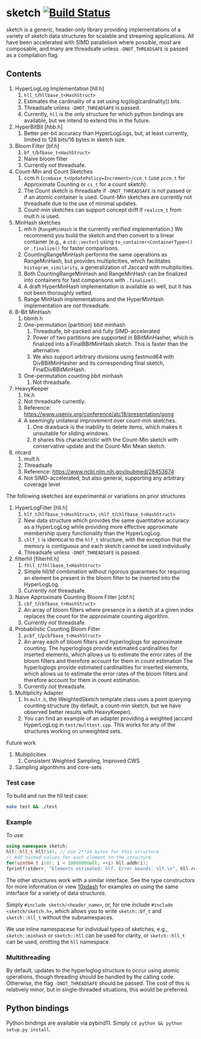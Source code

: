 # sketch [![Build Status](https://travis-ci.com/dnbaker/sketch.svg?branch=master)](https://travis-ci.com/dnbaker/sketch)
sketch is a generic, header-only library providing implementations of a variety of sketch data structures for scalable and streaming applications.
All have been accelerated with SIMD parallelism where possible, most are composable, and many are threadsafe unless `-DNOT_THREADSAFE` is passed as a compilation flag.

## Contents
1. HyperLogLog Implementation [hll.h]
    1. `hll_t`/`hllbase_t<HashStruct>`
    2. Estimates the cardinality of a set using log(log(cardinality)) bits.
    3. Threadsafe unless `-DNOT_THREADSAFE` is passed.
    4. Currently, `hll` is the only structure for which python bindings are available, but we intend to extend this in the future.
2. HyperBitBit [hbb.h]
    1. Better per-bit accuracy than HyperLogLogs, but, at least currently, limited to 128 bits/16 bytes in sketch size.
3. Bloom Filter [bf.h]
    1. `bf_t`/`bfbase_t<HashStruct>`
    2. Naive bloom filter
    3. Currently *not* threadsafe.
4. Count-Min and Count Sketches
    1. ccm.h (`ccmbase_t<UpdatePolicy=Increment>/ccm_t`  (use `pccm_t` for Approximate Counting or `cs_t` for a count sketch).
    2. The Count sketch is threadsafe if `-DNOT_THREADSAFE` is not passed or if an atomic container is used. Count-Min sketches are currently not threadsafe due to the use of minimal updates.
    3. Count-min sketches can support concept drift if `realccm_t` from mult.h is used.
5. MinHash sketches
    1. mh.h (`RangeMinHash` is the currently verified implementation.) We recommend you build the sketch and then convert to a linear container (e.g., a `std::vector`) using `to_container<ContainerType>()` or `.finalize()` for faster comparisons.
    2. CountingRangeMinHash performs the same operations as RangeMinHash, but provides multiplicities, which facilitates `histogram_similarity`, a generalization of Jaccard with multiplicities.
    3. Both CountingRangeMinHash and RangeMinHash can be finalized into containers for fast comparisons with `.finalize()`.
    3. A draft HyperMinHash implementation is available as well, but it has not been thoroughly vetted.
    4. Range MinHash implementations and the HyperMinHash implementation are *not* threadsafe.
6. B-Bit MinHash
    1. bbmh.h
    2. One-permutation (partition) bbit minhash
        1. Threadsafe, bit-packed and fully SIMD-accelerated
        2. Power of two partitions are supported in BBitMinHasher, which is finalized into a FinalBBitMinHash sketch. This is faster than the alternative.
        3. We also support arbitrary divisions using fastmod64 with DivBBitMinHasher and its corresponding final sketch, FinalDivBBitMinHash.
    3. One-permutation counting bbit minhash
        1. Not threadsafe.
8. HeavyKeeper
    1. hk.h
    2. Not threadsafe currently.
    3. Reference: https://www.usenix.org/conference/atc18/presentation/gong
    4. A seemingly unilateral improvement over count-min sketches.
        1. One drawback is the inability to delete items, which makes it unsuitable for sliding windows.
        2. It shares this characteristic with the Count-Min sketch with conservative update and the Count-Min Mean sketch.
9. ntcard
    1. mult.h
    2. Threadsafe
    3. Reference: https://www.ncbi.nlm.nih.gov/pubmed/28453674
    4. Not SIMD-accelerated, but also general, supporting any arbitrary coverage level

The following sketches are experimental or variations on prior structures
1. HyperLogFilter [hll.h]
    1. `hlf_t`/`hlfbase_t<HashStruct>`, `chlf_t`/`chlfbase_t<HashStruct>`
    2. New data structure which provides the same quantitative accuracy as a HyperLogLog while providing more effective approximate membership query functionality than the HyperLogLog.
    2. `chlf_t` is identical to the `hlf_t` structure, with the exception that the memory is contiguous and each sketch cannot be used individually.
    3. Threadsafe unless `-DNOT_THREADSAFE` is passed.
2. filterhll [filterhll.h]
    1. `fhll_t`/`fhllbase_t<HashStruct>`
    2. Simple hll/bf combination without rigorous guarantees for requiring an element be present in the bloom filter to be inserted into the HyperLogLog.
    3. Currently *not* threadsafe.
3. Naive Approximate Counting Bloom Filter [cbf.h]
    1. `cbf_t`/`cbfbase_t<HashStruct>`
    2. An array of bloom filters where presence in a sketch at a given index replaces the count for the approximate counting algorithm.
    3. Currently *not* threadsafe.
7. Probabilistic Counting Bloom Filter
    1. `pcbf_t`/`pcbfbase_t<HashStruct>`
    2. An array each of bloom filters and hyperloglogs for approximate counting. The hyperloglogs provide estimated cardinalities for inserted elements, which allows us to estimate the error rates of the bloom filters and therefore account for them in count estimation The hyperloglogs provide estimated cardinalities for inserted elements, which allows us to estimate the error rates of the bloom filters and therefore account for them in count estimation.
    3. Currently *not* threadsafe.
8. Multiplicity Adapter
    1. In `mult.h`, the WeightedSketch template class uses a point querying counting structure (by default, a count-min sketch, but we have observed better results with HeavyKeeper).
    2. You can find an example of an adapter providing a weighted jaccard HyperLogLog in `test/multtest.cpp`. This works for any of the structures working on unweighted sets.

Future work
1. Multiplicities
    1. Consistent Weighted Sampling, Improved CWS
2. Sampling algorithms and core-sets

### Test case
To build and run the hll test case:

```bash
make test && ./test
```

### Example
To use:

```c++
using namespace sketch;
hll::hll_t hll(14); // Use 2**14 bytes for this structure
// Add hashed values for each element to the structure.
for(uint64_t i(0); i < 10000000ull; ++i) hll.addh(i);
fprintf(stderr, "Elements estimated: %lf. Error bounds: %lf.\n", hll.report(), hll.est_err());
```

The other structures work with a similar interface. See the type constructors for more information or view [10xdash](https://github.com/dnbaker/10xdash) for examples on using the
same interface for a variety of data structures.

Simply `#include sketch/<header_name>`, or, for one include `#include <sketch/sketch.h>`,
which allows you to write `sketch::bf_t` and `sketch::hll_t` without the subnamespaces.

We use inline namespacese for individual types of sketches, e.g., `sketch::minhash` or `sketch::hll` can be used for clarity, or `sketch::hll_t` can be used, omitting the `hll` namespace.

### Multithreading
By default, updates to the hyperloglog structure to occur using atomic operations, though threading should be handled by the calling code. Otherwise, the flag `-DNOT_THREADSAFE` should be passed. The cost of this is relatively minor, but in single-threaded situations, this would be preferred.

## Python bindings
Python bindings are available via pybind11. Simply `cd python && python setup.py install`.


